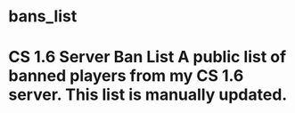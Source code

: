 # bans_list
# CS 1.6 Server Ban List A public list of banned players from my CS 1.6 server. This list is manually updated.
